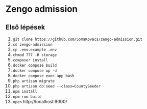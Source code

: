 # Zengo admission

## Első lépések
1. `git clone https://github.com/SomaKovacs/zengo-admission.git`
2. `cd zengo-admission`
3. `cp .env.example .env` 
4. `chmod 777 -R storage`
5. `composer install`
6. `docker compose build`
7. `docker compose up -d`
8. `docker compose exec app bash`
9. `php artisan migrate`
10. `php artisan db:seed --class=CountySeeder`
11. `npm install`
12. `npm run build`
13. `open` http://localhost:8000/

